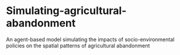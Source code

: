 # Simulating-agricultural-abandonment
An agent-based model simulating the impacts of socio-environmental policies on the spatial patterns of agricultural abandonment
